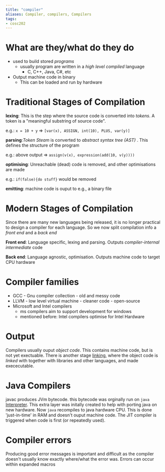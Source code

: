 ```yaml
---
title: "compiler"
aliases: Compiler, compilers, Compilers
tags: 
- cosc202
---
```


# What are they/what do they do
- used to build stored *programs*
	- usually program are written in a *high level*  *compiled*  language
		- C, C++, Java, C#, etc
- Output machine code in binary
	- This can be loaded and run by hardware

# Traditional Stages of Compilation
**lexing**: This is the step where the source code is converted into *tokens*. A token is a "meaningful substring of source code".

e.g.: `x = 10 + y` ⇒ `[var(x), ASSIGN, int(10), PLUS, var(y)]`

**parsing**:*Token Steam* is converted to *abstract syntax tree* *(AST)* . This defines the structure of the program

e.g.: above output ⇒ `assign(v(x), expression(add(10, v(y))))`

**optimising**: Unreachable (dead) code is removed, and other optimisations are made

e.g.:  `if(false){do stuff}` would be removed

**emitting**: machine code is ouput to e.g., a binary file

# Modern Stages of Compilation
Since there are many new languages being released, it is no longer practical to design a compiler for each language. So we now split compilation info a *front end* and a *back end*

**Front end**: Language specific, lexing and parsing. Outputs *compiler-internal intermediate* code

**Back end**: Language agnostic, optimisation. Outputs machine code to target CPU hardware

# Compiler families
- GCC - Gnu compiler collection - old and messy code
- LLVM - low level virtual machine - cleaner code - open-source
- Microsoft and Intel compilers
	- ms compilers aim to support development for windows
	- mentioned before: Intel compilers optimise for Intel Hardware

# Output
Compilers usually ouput *object code*. This contains machine code, but is not yet exectuable. There is another stage [linking](notes/linker.md), where the object code is *linked* with together with libraries and other languages, and made exececutable. 

# Java Compilers
javac produces JVm bytecode. this bytecode was orginally run on `java` [Interpreter](notes/interpreter.md). This extra layer was initally created to help with porting java on new hardware. Now `java` recompiles to java hardware CPU. This is done 'just-in-time' in RAM and doesn't ouput machine code. The JIT compiler is triggered when code is first (or repeatedly used). 

# Compiler errors
Producing good error messages is important and difficult as the compiler doesn't usually know exactly where/what the error was. Errors can occur within expanded macros
